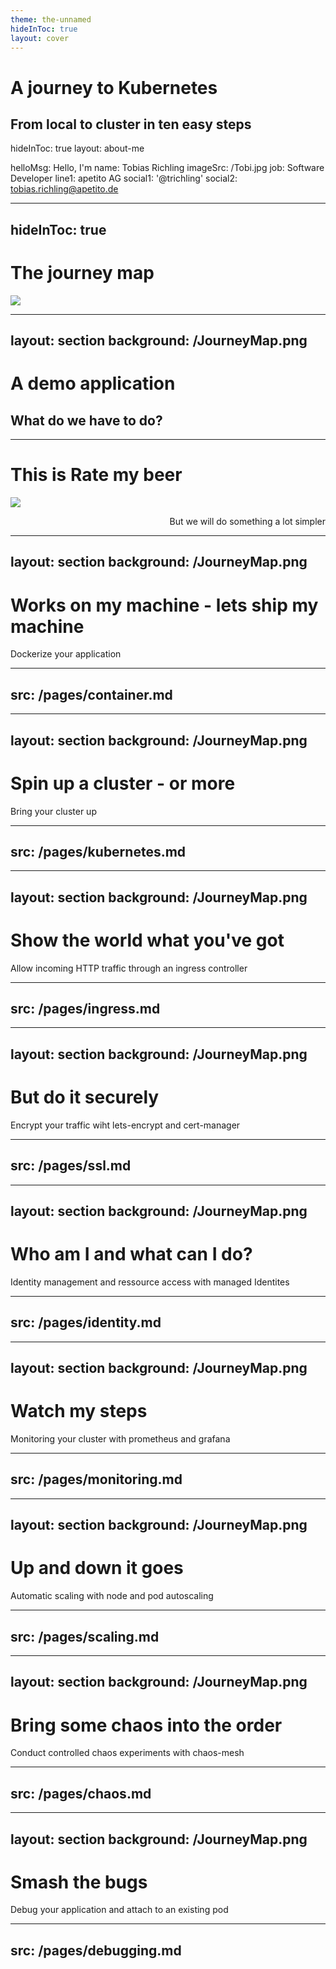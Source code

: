 ```yaml
---
theme: the-unnamed
hideInToc: true
layout: cover
---
```



# A journey to Kubernetes

From local to cluster in ten easy steps
---
hideInToc: true
layout: about-me

helloMsg: Hello, I'm
name: Tobias Richling
imageSrc: /Tobi.jpg
job: Software Developer
line1: apetito AG
social1: '@trichling'
social2: tobias.richling@apetito.de


---
hideInToc: true
---

# The journey map
<img src="/JourneyMap.png" class="w-full max-w-lg max-h-lg mx-auto rounded shadow" />

---
layout: section
background: /JourneyMap.png
---

# A demo application
What do we have to do?
---
---
# This is Rate my beer

<img src="/DemoApp.png" class="w-full max-w-md max-h-md mx-auto rounded shadow" />

<p v-click style="text-align: right">But we will do something a lot simpler</p>

---
layout: section
background: /JourneyMap.png
---

# Works on my machine - lets ship my machine
Dockerize your application

---
src: /pages/container.md
---

---
layout: section
background: /JourneyMap.png
---

# Spin up a cluster - or more
Bring your cluster up

---
src: /pages/kubernetes.md
---

---
layout: section
background: /JourneyMap.png
---

# Show the world what you've got
Allow incoming HTTP traffic through an ingress controller

---
src: /pages/ingress.md
---

---
layout: section
background: /JourneyMap.png
---

# But do it securely
Encrypt your traffic wiht lets-encrypt and cert-manager

---
src: /pages/ssl.md
---

---
layout: section
background: /JourneyMap.png
---

# Who am I and what can I do?
Identity management and ressource access with managed Identites 

---
src: /pages/identity.md
---

---
layout: section
background: /JourneyMap.png
---

# Watch my steps
Monitoring your cluster with prometheus and grafana

---
src: /pages/monitoring.md
---

---
layout: section
background: /JourneyMap.png
---

# Up and down it goes
Automatic scaling with node and pod autoscaling

---
src: /pages/scaling.md
---

---
layout: section
background: /JourneyMap.png
---

# Bring some chaos into the order
Conduct controlled chaos experiments with chaos-mesh

---
src: /pages/chaos.md
---

---
layout: section
background: /JourneyMap.png
---

# Smash the bugs
Debug your application and attach to an existing pod

---
src: /pages/debugging.md
---